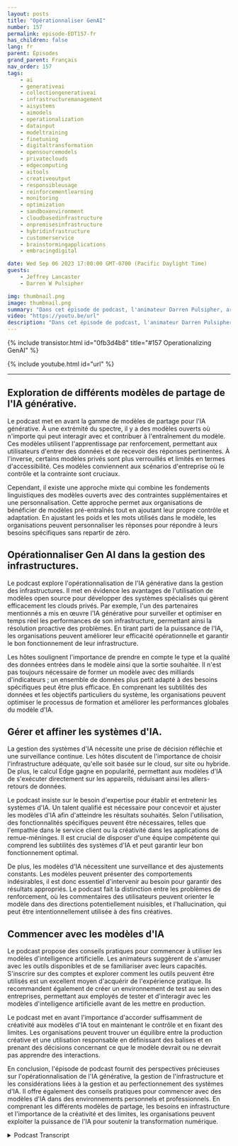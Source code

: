 ```yaml
---
layout: posts
title: "Opérationnaliser GenAI"
number: 157
permalink: episode-EDT157-fr
has_children: false
lang: fr
parent: Épisodes
grand_parent: Français
nav_order: 157
tags:
    - ai
    - generativeai
    - collectiongenerativeai
    - infrastructuremanagement
    - aisystems
    - aimodels
    - operationalization
    - datainput
    - modeltraining
    - finetuning
    - digitaltransformation
    - opensourcemodels
    - privateclouds
    - edgecomputing
    - aitools
    - creativeoutput
    - responsibleusage
    - reinforcementlearning
    - monitoring
    - optimization
    - sandboxenvironment
    - cloudbasedinfrastructure
    - onpremisesinfrastructure
    - hybridinfrastructure
    - customerservice
    - brainstormingapplications
    - embracingdigital

date: Wed Sep 06 2023 17:00:00 GMT-0700 (Pacific Daylight Time)
guests:
    - Jeffrey Lancaster
    - Darren W Pulsipher

img: thumbnail.png
image: thumbnail.png
summary: "Dans cet épisode de podcast, l'animateur Darren Pulsipher, architecte principal de solutions du secteur public chez Intel, discute de l'opérationnalisation de l'IA générative avec le Dr Jeffrey Lancaster, un invité récurrent. Ils explorent les différents modèles de partage de l'IA générative, notamment les modèles publics, privés et communautaires. Le podcast aborde des sujets tels que les modèles open-source, la gestion de l'infrastructure et les considérations pour le déploiement et la maintenance des systèmes d'IA. Il se penche également sur l'importance de la créativité, de la personnalisation et des premiers pas avec les modèles d'IA."
video: "https://youtu.be/url"
description: "Dans cet épisode de podcast, l'animateur Darren Pulsipher, architecte principal de solutions du secteur public chez Intel, discute de l'opérationnalisation de l'IA générative avec le Dr Jeffrey Lancaster, un invité récurrent. Ils explorent les différents modèles de partage de l'IA générative, notamment les modèles publics, privés et communautaires. Le podcast aborde des sujets tels que les modèles open-source, la gestion de l'infrastructure et les considérations pour le déploiement et la maintenance des systèmes d'IA. Il se penche également sur l'importance de la créativité, de la personnalisation et des premiers pas avec les modèles d'IA."
---
```


<div>
{% include transistor.html id="0fb3d4b8" title="#157 Operationalizing GenAI" %}

{% include youtube.html id="url" %}
</div>

---

## Exploration de différents modèles de partage de l'IA générative.

Le podcast met en avant la gamme de modèles de partage pour l'IA générative. À une extrémité du spectre, il y a des modèles ouverts où n'importe qui peut interagir avec et contribuer à l'entraînement du modèle. Ces modèles utilisent l'apprentissage par renforcement, permettant aux utilisateurs d'entrer des données et de recevoir des réponses pertinentes. À l'inverse, certains modèles privés sont plus verrouillés et limités en termes d'accessibilité. Ces modèles conviennent aux scénarios d'entreprise où le contrôle et la contrainte sont cruciaux.

Cependant, il existe une approche mixte qui combine les fondements linguistiques des modèles ouverts avec des contraintes supplémentaires et une personnalisation. Cette approche permet aux organisations de bénéficier de modèles pré-entraînés tout en ajoutant leur propre contrôle et adaptation. En ajustant les poids et les mots utilisés dans le modèle, les organisations peuvent personnaliser les réponses pour répondre à leurs besoins spécifiques sans repartir de zéro.

## Opérationnaliser Gen AI dans la gestion des infrastructures.

Le podcast explore l'opérationnalisation de l'IA générative dans la gestion des infrastructures. Il met en évidence les avantages de l'utilisation de modèles open source pour développer des systèmes spécialisés qui gèrent efficacement les clouds privés. Par exemple, l'un des partenaires mentionnés a mis en œuvre l'IA générative pour surveiller et optimiser en temps réel les performances de son infrastructure, permettant ainsi la résolution proactive des problèmes. En tirant parti de la puissance de l'IA, les organisations peuvent améliorer leur efficacité opérationnelle et garantir le bon fonctionnement de leur infrastructure.

Les hôtes soulignent l'importance de prendre en compte le type et la qualité des données entrées dans le modèle ainsi que la sortie souhaitée. Il n'est pas toujours nécessaire de former un modèle avec des milliards d'indicateurs ; un ensemble de données plus petit adapté à des besoins spécifiques peut être plus efficace. En comprenant les subtilités des données et les objectifs particuliers du système, les organisations peuvent optimiser le processus de formation et améliorer les performances globales du modèle d'IA.

## Gérer et affiner les systèmes d'IA.

La gestion des systèmes d'IA nécessite une prise de décision réfléchie et une surveillance continue. Les hôtes discutent de l'importance de choisir l'infrastructure adéquate, qu'elle soit basée sur le cloud, sur site ou hybride. De plus, le calcul Edge gagne en popularité, permettant aux modèles d'IA de s'exécuter directement sur les appareils, réduisant ainsi les allers-retours de données.

Le podcast insiste sur le besoin d'expertise pour établir et entretenir les systèmes d'IA. Un talent qualifié est nécessaire pour concevoir et ajuster les modèles d'IA afin d'atteindre les résultats souhaités. Selon l'utilisation, des fonctionnalités spécifiques peuvent être nécessaires, telles que l'empathie dans le service client ou la créativité dans les applications de remue-méninges. Il est crucial de disposer d'une équipe compétente qui comprend les subtilités des systèmes d'IA et peut garantir leur bon fonctionnement optimal.

De plus, les modèles d'IA nécessitent une surveillance et des ajustements constants. Les modèles peuvent présenter des comportements indésirables, il est donc essentiel d'intervenir au besoin pour garantir des résultats appropriés. Le podcast fait la distinction entre les problèmes de renforcement, où les commentaires des utilisateurs peuvent orienter le modèle dans des directions potentiellement nuisibles, et l'hallucination, qui peut être intentionnellement utilisée à des fins créatives.

## Commencer avec les modèles d'IA

Le podcast propose des conseils pratiques pour commencer à utiliser les modèles d'intelligence artificielle. Les animateurs suggèrent de s'amuser avec les outils disponibles et de se familiariser avec leurs capacités. S'inscrire sur des comptes et explorer comment les outils peuvent être utilisés est un excellent moyen d'acquérir de l'expérience pratique. Ils recommandent également de créer un environnement de test au sein des entreprises, permettant aux employés de tester et d'interagir avec les modèles d'intelligence artificielle avant de les mettre en production.

Le podcast met en avant l'importance d'accorder suffisamment de créativité aux modèles d'IA tout en maintenant le contrôle et en fixant des limites. Les organisations peuvent trouver un équilibre entre la production créative et une utilisation responsable en définissant des balises et en prenant des décisions concernant ce que le modèle devrait ou ne devrait pas apprendre des interactions.

En conclusion, l'épisode de podcast fournit des perspectives précieuses sur l'opérationnalisation de l'IA générative, la gestion de l'infrastructure et les considérations liées à la gestion et au perfectionnement des systèmes d'IA. Il offre également des conseils pratiques pour commencer avec des modèles d'IA dans des environnements personnels et professionnels. En comprenant les différents modèles de partage, les besoins en infrastructure et l'importance de la créativité et des limites, les organisations peuvent exploiter la puissance de l'IA pour soutenir la transformation numérique.



<details>
<summary> Podcast Transcript </summary>

<p></p>

</details>
